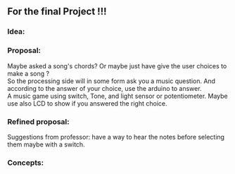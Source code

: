 ## For the final Project !!!
### Idea:
### Proposal:

Maybe asked a song's chords?  Or maybe just have give the user choices to make a song ?  
So the processing side will in some form ask you a music question. And according to the answer of your choice, use the arduino to answer.  
A music game using switch, Tone, and light sensor or potentiometer. Maybe use also LCD to show if you answered the right choice. 
### Refined proposal:  

Suggestions from professor: have a way to hear the notes before selecting them maybe with a switch.


### Concepts:

